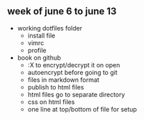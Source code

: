 ## week of june 6 to june 13
- working dotfiles folder
  - install file
  - vimrc
  - profile
- book on github
  - :X to encrypt/decrypt it on open
  - autoencrypt before going to git
  - files in markdown format
  - publish to html files
  - html files go to separate directory
  - css on html files
  - one line at top/bottom of file for setup
